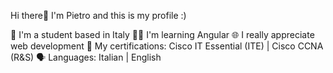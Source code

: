 Hi there👋
I'm Pietro and this is my profile :)

📒 I'm a student based in Italy
👨‍💻 I'm learning Angular
🌐 I really appreciate web development
📶 My certifications: Cisco IT Essential (ITE) | Cisco CCNA (R&S)
🗣️ Languages: Italian | English
